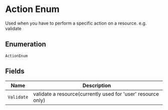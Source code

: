 
# Action Enum

Used when you have to perform a specific action on a resource. e.g. validate

## Enumeration

`ActionEnum`

## Fields

| Name | Description |
|  --- | --- |
| `Validate` | validate a resource(currently used for 'user' resource only) |

